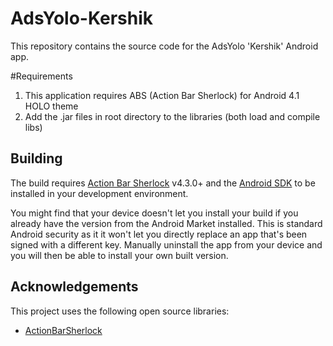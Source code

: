 AdsYolo-Kershik
===============

This repository contains the source code for the AdsYolo 'Kershik' Android app.

#Requirements
1. This application requires ABS (Action Bar Sherlock) for Android 4.1 HOLO theme
2. Add the .jar files in root directory to the libraries (both load and compile libs)

## Building

The build requires [Action Bar Sherlock](http://actionbarsherlock.com/)
v4.3.0+ and the [Android SDK](http://developer.android.com/sdk/index.html)
to be installed in your development environment.

You might find that your device doesn't let you install your build if you
already have the version from the Android Market installed.  This is standard
Android security as it it won't let you directly replace an app that's been
signed with a different key.  Manually uninstall the app from your device and
you will then be able to install your own built version.

## Acknowledgements

This project uses the following open source libraries:

* [ActionBarSherlock](https://github.com/JakeWharton/ActionBarSherlock)
